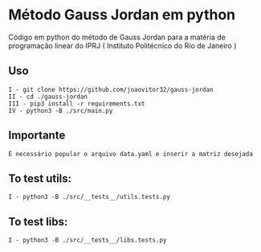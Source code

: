 # Método Gauss Jordan em python

Código em python do método de Gauss Jordan para a 
matéria de programação linear do IPRJ ( Instituto Politécnico do Rio de Janeiro )

## Uso

```
I - git clone https://github.com/joaovitor32/gauss-jordan
II - cd ./gauss-jordan
III - pip3 install -r requirements.txt
IV - python3 -B ./src/main.py
```

## Importante
```
É necessário popular o arquivo data.yaml e inserir a matriz desejada
```

## To test utils:

```
I - python3 -B ./src/__tests__/utils.tests.py 
```

## To test libs:

```
I - python3 -B ./src/__tests__/libs.tests.py 
```
